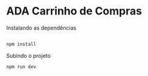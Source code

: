 # ADA Carrinho de Compras

Instalando as dependências

```bash

npm install

```

Subindo o projeto

```bash
npm run dev

```
